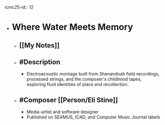 icmc25-id:: 12

- # Where Water Meets Memory
	- ## [[My Notes]]
	- ## #Description
		- Electroacoustic montage built from Shenandoah field recordings, processed strings, and the composer's childhood tapes, exploring fluid identities of place and recollection.
	- ## #Composer [[Person/Eli Stine]]
		- Media-artist and software designer
		- Published on SEAMUS, ICAD, and Computer Music Journal labels 
